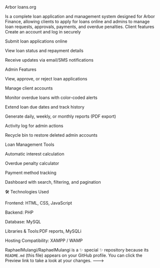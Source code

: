 Arbor loans.org

Is a complete loan application and management system designed for Arbor Finance, allowing clients to apply for loans online and admins to manage loan requests, approvals, payments, and overdue penalties.
Client features
Create an account and log in securely

Submit loan applications online

View loan status and repayment details

Receive updates via email/SMS notifications

Admin Features

View, approve, or reject loan applications

Manage client accounts

Monitor overdue loans with color-coded alerts

Extend loan due dates and track history

Generate daily, weekly, or monthly reports (PDF export)

Activity log for admin actions

Recycle bin to restore deleted admin accounts

Loan Management Tools

Automatic interest calculation

Overdue penalty calculator

Payment method tracking

Dashboard with search, filtering, and pagination

🛠️ Technologies Used

Frontend: HTML, CSS, JavaScript

Backend: PHP 

Database: MySQL

Libraries & Tools:PDF reports, MySQLi

Hosting Compatibility: XAMPP / WAMP

RaphaelMulangi/RaphaelMulangi is a ✨ special ✨ repository because its `README.md` (this file) appears on your GitHub profile.
You can click the Preview link to take a look at your changes.
--->
